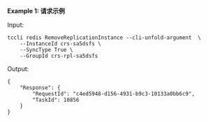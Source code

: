 **Example 1: 请求示例**



Input: 

```
tccli redis RemoveReplicationInstance --cli-unfold-argument  \
    --InstanceId crs-sa5dsfs \
    --SyncType True \
    --GroupId crs-rpl-sa5dsfs
```

Output: 
```
{
    "Response": {
        "RequestId": "c4ed5948-d156-4931-b9c3-10133a0bb6c9",
        "TaskId": 10856
    }
}
```

